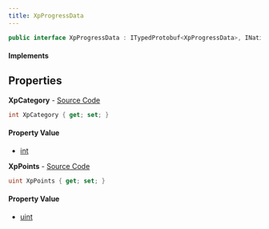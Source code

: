 ```yaml
---
title: XpProgressData
---
```


```csharp
public interface XpProgressData : ITypedProtobuf<XpProgressData>, INativeHandle
```

#### Implements

## Properties

**XpCategory** - [Source Code](https://github.com/swiftly-solution/swiftlys2/blob/master/managed/src/SwiftlyS2.Generated/Protobufs/Interfaces/XpProgressData.cs#L16)

```csharp
int XpCategory { get; set; }
```

#### Property Value

- [int](https://learn.microsoft.com/dotnet/api/system.int32)

**XpPoints** - [Source Code](https://github.com/swiftly-solution/swiftlys2/blob/master/managed/src/SwiftlyS2.Generated/Protobufs/Interfaces/XpProgressData.cs#L13)

```csharp
uint XpPoints { get; set; }
```

#### Property Value

- [uint](https://learn.microsoft.com/dotnet/api/system.uint32)

